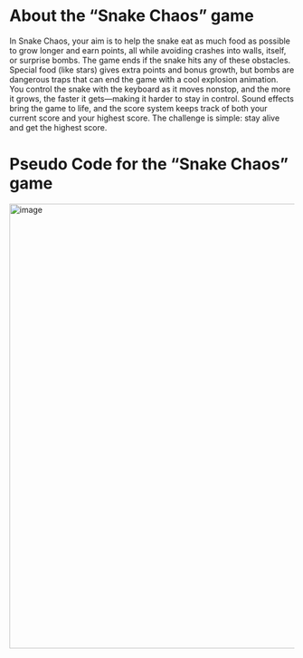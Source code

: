 # About the “Snake Chaos” game
In Snake Chaos, your aim is to help the snake eat as much food as possible to grow longer and earn points, all while avoiding crashes into walls, itself, or surprise bombs. The game ends if the snake hits any of these obstacles. Special food (like stars) gives extra points and bonus growth, but bombs are dangerous traps that can end the game with a cool explosion animation.
You control the snake with the keyboard as it moves nonstop, and the more it grows, the faster it gets—making it harder to stay in control. Sound effects bring the game to life, and the score system keeps track of both your current score and your highest score. The challenge is simple: stay alive and get the highest score.




# Pseudo Code for the “Snake Chaos” game
   
   <img width="785" alt="image" src="https://github.com/user-attachments/assets/fa5ffba7-7c1f-4b9a-a718-a8234ea88680" />
